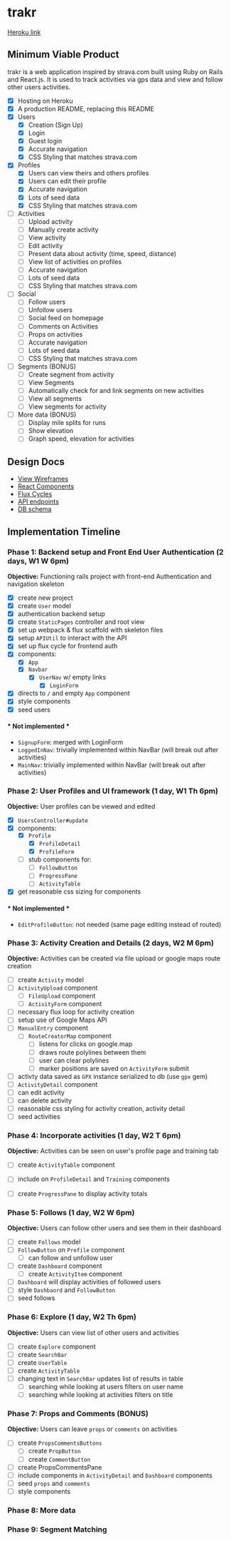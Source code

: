 # trakr

[Heroku link][heroku]

[heroku]: http://trakr.herokuapp.com

## Minimum Viable Product

trakr is a web application inspired by strava.com built using Ruby on Rails and React.js. It is used to track activities via gps data and view and follow other users activities.

- [x] Hosting on Heroku
- [x] A production README, replacing this README
- [x] Users
  - [x] Creation (Sign Up)
  - [x] Login
  - [x] Guest login
  - [x] Accurate navigation
  - [x] CSS Styling that matches strava.com
- [x] Profiles
  - [x] Users can view theirs and others profiles
  - [x] Users can edit their profile
  - [x] Accurate navigation
  - [x] Lots of seed data
  - [x] CSS Styling that matches strava.com
- [ ] Activities
  - [ ] Upload activity
  - [ ] Manually create activity
  - [ ] View activity
  - [ ] Edit activity
  - [ ] Present data about activity (time, speed, distance)
  - [ ] View list of activities on profiles
  - [ ] Accurate navigation
  - [ ] Lots of seed data
  - [ ] CSS Styling that matches strava.com
- [ ] Social
  - [ ] Follow users
  - [ ] Unfollow users
  - [ ] Social feed on homepage
  - [ ] Comments on Activities
  - [ ] Props on activities
  - [ ] Accurate navigation
  - [ ] Lots of seed data
  - [ ] CSS Styling that matches strava.com
- [ ] Segments (BONUS)
  - [ ] Create segment from activity
  - [ ] View Segments
  - [ ] Automatically check for and link segments on new activities
  - [ ] View all segments
  - [ ] View segments for activity
- [ ] More data (BONUS)
  - [ ] Display mile splits for runs
  - [ ] Show elevation
  - [ ] Graph speed, elevation for activities

## Design Docs
* [View Wireframes][views]
* [React Components][components]
* [Flux Cycles][flux-cycles]
* [API endpoints][api-endpoints]
* [DB schema][schema]


[views]: docs/wireframes/wireframes.pdf
[components]: docs/components.md
[flux-cycles]: docs/flux-cycles.md
[api-endpoints]: docs/api-endpoints.md
[schema]: docs/schema.md
[phases]: docs/phases

## Implementation Timeline

### Phase 1: Backend setup and Front End User Authentication (2 days, W1 W 6pm)

**Objective:** Functioning rails project with front-end Authentication and navigation skeleton

* [x] create new project
* [x] create `User` model
* [x] authentication backend setup
* [x] create `StaticPages` controller and root view
* [x] set up webpack & flux scaffold with skeleton files
* [x] setup `APIUtil` to interact with the API
* [x] set up flux cycle for frontend auth
* [x] components:
  * [x] `App`
  * [x] `Navbar`
    * [x] `UserNav` w/ empty links
      * [x] `LoginForm`
* [x] directs to `/` and empty `App` component
* [x] style components
* [x] seed users

#### * Not implemented *

* `SignupForm`: merged with LoginForm
* `LoggedInNav`: trivially implemented within NavBar (will break out after activities)
* `MainNav`: trivially implemented within NavBar (will break out after activities)

### Phase 2: User Profiles and UI framework (1 day, W1 Th 6pm)

**Objective:** User profiles can be viewed and edited

* [x] `UsersController#update`
* [x] components:
  * [x] `Profile`
    * [x] `ProfileDetail`
    * [x] `ProfileForm`
  * [ ] stub components for:
    * [ ] `FollowButton`
    * [ ] `ProgressPane`
    * [ ] `ActivityTable`
* [x] get reasonable css sizing for components

#### * Not implemented *

* `EditProfileButton`: not needed (same page editing instead of routed)

### Phase 3: Activity Creation and Details (2 days, W2 M 6pm)

**Objective:** Activities can be created via file upload or google maps route creation

* [ ] create `Activity` model
* [ ] `ActivityUpload` component
  * [ ] `FileUpload` component
  * [ ] `ActivityForm` component
* [ ] necessary flux loop for activity creation
* [ ] setup use of Google Maps API
* [ ] `ManualEntry` component
  * [ ] `RouteCreatorMap` component
    * [ ] listens for clicks on google.map
    * [ ] draws route polylines between them
    * [ ] user can clear polylines
    * [ ] marker positions are saved on `ActivityForm` submit
* [ ] activty data saved as `GPX` instance serialized to db (use `gpx` gem)
* [ ] `ActivityDetail` component
* [ ] can edit activity
* [ ] can delete activity
* [ ] reasonable css styling for activity creation, activity detail
* [ ] seed activities

### Phase 4: Incorporate activities (1 day, W2 T 6pm)

**Objective:** Activities can be seen on user's profile page and training tab

* [ ] create `ActivityTable` component
* [ ] include on `ProfileDetail` and `Training` components
* [ ] create `ProgressPane` to display activity totals


### Phase 5: Follows (1 day, W2 W 6pm)

**Objective:** Users can follow other users and see them in their dashboard

* [ ] create `Follows` model
* [ ] `FollowButton` on `Profile` component
  * [ ] can follow and unfollow user
* [ ] create `Dashboard` component
  * [ ] create `ActivityItem` component
* [ ] `Dashboard` will display activities of followed users
* [ ] style `Dashbaord` and `FollowButton`
* [ ] seed follows

### Phase 6: Explore (1 day, W2 Th 6pm)

**Objective:** Users can view list of other users and activities

* [ ] create `Explore` component
* [ ] create `SearchBar`
* [ ] create `UserTable`
* [ ] create `ActivityTable`
* [ ] changing text in `SearchBar` updates list of results in table
  * [ ] searching while looking at users filters on user name
  * [ ] searching while looking at activities filters on title

### Phase 7: Props and Comments (BONUS)

**Objective:** Users can leave `props` or `comments` on activities

* [ ] create `PropsCommentsButtons`
  * [ ] create `PropButton`
  * [ ] create `CommentButton`
* [ ] create PropsCommentsPane
* [ ] include components in `ActivityDetail` and `Dashboard` components
* [ ] seed `props` and `comments`
* [ ] style components

### Phase 8: More data

### Phase 9: Segment Matching
